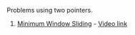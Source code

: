 Problems using two pointers.


1. [Minimum Window Sliding](./MinimumWindowSliding.md) - [Video link]()
